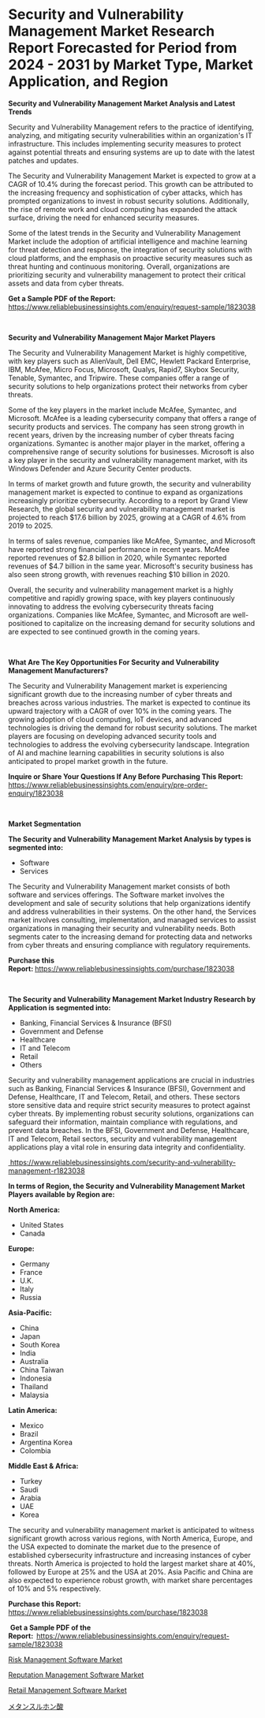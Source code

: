 <p><h1>Security and Vulnerability Management Market Research Report Forecasted for Period from 2024 -  2031 by Market Type, Market Application, and Region</h1></p><p><strong>Security and Vulnerability Management Market Analysis and Latest Trends</strong></p>
<p><p>Security and Vulnerability Management refers to the practice of identifying, analyzing, and mitigating security vulnerabilities within an organization's IT infrastructure. This includes implementing security measures to protect against potential threats and ensuring systems are up to date with the latest patches and updates.</p><p>The Security and Vulnerability Management Market is expected to grow at a CAGR of 10.4% during the forecast period. This growth can be attributed to the increasing frequency and sophistication of cyber attacks, which has prompted organizations to invest in robust security solutions. Additionally, the rise of remote work and cloud computing has expanded the attack surface, driving the need for enhanced security measures.</p><p>Some of the latest trends in the Security and Vulnerability Management Market include the adoption of artificial intelligence and machine learning for threat detection and response, the integration of security solutions with cloud platforms, and the emphasis on proactive security measures such as threat hunting and continuous monitoring. Overall, organizations are prioritizing security and vulnerability management to protect their critical assets and data from cyber threats.</p></p>
<p><strong>Get a Sample PDF of the Report:&nbsp;</strong> <a href="https://www.reliablebusinessinsights.com/enquiry/request-sample/1823038">https://www.reliablebusinessinsights.com/enquiry/request-sample/1823038</a></p>
<p>&nbsp;</p>
<p><strong>Security and Vulnerability Management Major Market Players</strong></p>
<p><p>The Security and Vulnerability Management Market is highly competitive, with key players such as AlienVault, Dell EMC, Hewlett Packard Enterprise, IBM, McAfee, Micro Focus, Microsoft, Qualys, Rapid7, Skybox Security, Tenable, Symantec, and Tripwire. These companies offer a range of security solutions to help organizations protect their networks from cyber threats.</p><p>Some of the key players in the market include McAfee, Symantec, and Microsoft. McAfee is a leading cybersecurity company that offers a range of security products and services. The company has seen strong growth in recent years, driven by the increasing number of cyber threats facing organizations. Symantec is another major player in the market, offering a comprehensive range of security solutions for businesses. Microsoft is also a key player in the security and vulnerability management market, with its Windows Defender and Azure Security Center products.</p><p>In terms of market growth and future growth, the security and vulnerability management market is expected to continue to expand as organizations increasingly prioritize cybersecurity. According to a report by Grand View Research, the global security and vulnerability management market is projected to reach $17.6 billion by 2025, growing at a CAGR of 4.6% from 2019 to 2025.</p><p>In terms of sales revenue, companies like McAfee, Symantec, and Microsoft have reported strong financial performance in recent years. McAfee reported revenues of $2.8 billion in 2020, while Symantec reported revenues of $4.7 billion in the same year. Microsoft's security business has also seen strong growth, with revenues reaching $10 billion in 2020.</p><p>Overall, the security and vulnerability management market is a highly competitive and rapidly growing space, with key players continuously innovating to address the evolving cybersecurity threats facing organizations. Companies like McAfee, Symantec, and Microsoft are well-positioned to capitalize on the increasing demand for security solutions and are expected to see continued growth in the coming years.</p></p>
<p>&nbsp;</p>
<p><strong>What Are The Key Opportunities For Security and Vulnerability Management Manufacturers?</strong></p>
<p><p>The Security and Vulnerability Management market is experiencing significant growth due to the increasing number of cyber threats and breaches across various industries. The market is expected to continue its upward trajectory with a CAGR of over 10% in the coming years. The growing adoption of cloud computing, IoT devices, and advanced technologies is driving the demand for robust security solutions. The market players are focusing on developing advanced security tools and technologies to address the evolving cybersecurity landscape. Integration of AI and machine learning capabilities in security solutions is also anticipated to propel market growth in the future.</p></p>
<p><strong>Inquire or Share Your Questions If Any Before Purchasing This Report:</strong> <a href="https://www.reliablebusinessinsights.com/enquiry/pre-order-enquiry/1823038">https://www.reliablebusinessinsights.com/enquiry/pre-order-enquiry/1823038</a></p>
<p>&nbsp;</p>
<p><strong>Market Segmentation</strong></p>
<p><strong>The Security and Vulnerability Management Market Analysis by types is segmented into:</strong></p>
<p><ul><li>Software</li><li>Services</li></ul></p>
<p><p>The Security and Vulnerability Management market consists of both software and services offerings. The Software market involves the development and sale of security solutions that help organizations identify and address vulnerabilities in their systems. On the other hand, the Services market involves consulting, implementation, and managed services to assist organizations in managing their security and vulnerability needs. Both segments cater to the increasing demand for protecting data and networks from cyber threats and ensuring compliance with regulatory requirements.</p></p>
<p><strong>Purchase this Report:&nbsp;</strong><a href="https://www.reliablebusinessinsights.com/purchase/1823038">https://www.reliablebusinessinsights.com/purchase/1823038</a></p>
<p>&nbsp;</p>
<p><strong>The Security and Vulnerability Management Market Industry Research by Application is segmented into:</strong></p>
<p><ul><li>Banking, Financial Services & Insurance (BFSI)</li><li>Government and Defense</li><li>Healthcare</li><li>IT and Telecom</li><li>Retail</li><li>Others</li></ul></p>
<p><p>Security and vulnerability management applications are crucial in industries such as Banking, Financial Services & Insurance (BFSI), Government and Defense, Healthcare, IT and Telecom, Retail, and others. These sectors store sensitive data and require strict security measures to protect against cyber threats. By implementing robust security solutions, organizations can safeguard their information, maintain compliance with regulations, and prevent data breaches. In the BFSI, Government and Defense, Healthcare, IT and Telecom, Retail sectors, security and vulnerability management applications play a vital role in ensuring data integrity and confidentiality.</p></p>
<p><a href="https://www.reliablebusinessinsights.com/security-and-vulnerability-management-r1823038">&nbsp;https://www.reliablebusinessinsights.com/security-and-vulnerability-management-r1823038</a></p>
<p><strong>In terms of Region, the Security and Vulnerability Management Market Players available by Region are:</strong></p>
<p>
    <p> <strong> North America: </strong>
        <ul>
            <li>United States</li>
            <li>Canada</li>
        </ul>
        </p> 
    <p> <strong> Europe: </strong>
        <ul>
            <li>Germany</li>
            <li>France</li>
            <li>U.K.</li>
            <li>Italy</li>
            <li>Russia</li>
        </ul>
        </p> 
    <p> <strong> Asia-Pacific: </strong>
        <ul>
            <li>China</li>
            <li>Japan</li>
            <li>South Korea</li>
            <li>India</li>
            <li>Australia</li>
            <li>China Taiwan</li>
            <li>Indonesia</li>
            <li>Thailand</li>
            <li>Malaysia</li>
        </ul>
        </p> 
    <p> <strong> Latin America: </strong>
        <ul>
            <li>Mexico</li>
            <li>Brazil</li>
            <li>Argentina Korea</li>
            <li>Colombia</li>
        </ul>
        </p> 
    <p> <strong> Middle East & Africa: </strong>
        <ul>
            <li>Turkey</li>
            <li>Saudi</li>
            <li>Arabia</li>
            <li>UAE</li>
            <li>Korea</li>
        </ul>
    </p>
    </p>
<p><p>The security and vulnerability management market is anticipated to witness significant growth across various regions, with North America, Europe, and the USA expected to dominate the market due to the presence of established cybersecurity infrastructure and increasing instances of cyber threats. North America is projected to hold the largest market share at 40%, followed by Europe at 25% and the USA at 20%. Asia Pacific and China are also expected to experience robust growth, with market share percentages of 10% and 5% respectively.</p></p>
<p><strong>Purchase this Report: </strong><a href="https://www.reliablebusinessinsights.com/purchase/1823038">https://www.reliablebusinessinsights.com/purchase/1823038</a></p>
<p>&nbsp;<strong>Get a Sample PDF of the Report:&nbsp;&nbsp;</strong><a href="https://www.reliablebusinessinsights.com/enquiry/request-sample/1823038">https://www.reliablebusinessinsights.com/enquiry/request-sample/1823038</a></p>
<p><strong></strong></p>
<p><p><a href="https://github.com/juancolorado15/Market-Research-Report-List-4/blob/main/risk-management-software-market.md">Risk Management Software Market</a></p><p><a href="https://github.com/Glendatilghmankmgz0rbhwpy/Market-Research-Report-List-4/blob/main/reputation-management-software-market.md">Reputation Management Software Market</a></p><p><a href="https://github.com/dx0328/Market-Research-Report-List-4/blob/main/retail-management-software-market.md">Retail Management Software Market</a></p><p><a href="https://medium.com/@barbarakss89/2024%E5%B9%B4%E3%81%8B%E3%82%892031%E5%B9%B4%E3%81%AE%E3%82%B0%E3%83%AD%E3%83%BC%E3%83%90%E3%83%AB%E3%83%A1%E3%82%BF%E3%83%B3%E3%82%B9%E3%83%AB%E3%83%9B%E3%83%B3%E9%85%B8%E5%B8%82%E5%A0%B4%E3%81%AE%E3%83%88%E3%83%AC%E3%83%B3%E3%83%89%E3%81%AB%E3%81%A4%E3%81%84%E3%81%A6%E3%81%AE%E6%88%A6%E7%95%A5%E7%9A%84%E3%81%AA%E6%B4%9E%E5%AF%9F%E3%81%AB%E3%81%A4%E3%81%84%E3%81%A6-132%E3%83%9A%E3%83%BC%E3%82%B8%E3%81%A7%E5%8F%96%E3%82%8A%E4%B8%8A%E3%81%92%E3%81%BE%E3%81%97%E3%81%9F-67018c9b7fcc">メタンスルホン酸</a></p></p>
